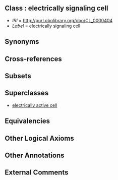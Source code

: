 
## Class : electrically signaling cell

 * *IRI* = http://purl.obolibrary.org/obo/CL_0000404
 * *Label* = electrically signaling cell

## Synonyms


## Cross-references


## Subsets


## Superclasses

 * [electrically active cell](../../CL/11/CL_0000211.md)

## Equivalencies


## Other Logical Axioms


## Other Annotations


## External Comments

